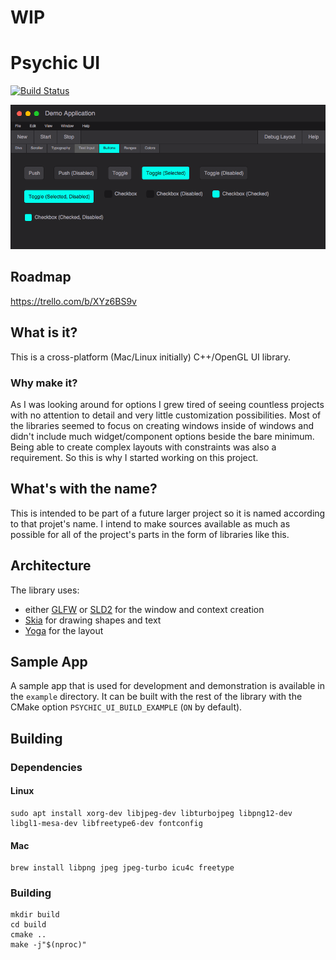 # WIP

# Psychic UI

[![Build Status](https://travis-ci.org/ubald/psychic-ui.svg?branch=master)](https://travis-ci.org/ubald/psychic-ui)

![Screenshot](/docs/screenshot.png)

## Roadmap

https://trello.com/b/XYz6BS9v

## What is it?

This is a cross-platform (Mac/Linux initially) C++/OpenGL UI library.

### Why make it?

As I was looking around for options I grew tired of seeing countless projects with no attention to detail and very little customization possibilities.
Most of the libraries seemed to focus on creating windows inside of windows and didn't include much widget/component options beside the bare minimum. 
Being able to create complex layouts with constraints was also a requirement. So this is why I started working on this project.
    
## What's with the name?

This is intended to be part of a future larger project so it is named according to that projet's name. I intend to make
sources available as much as possible for all of the project's parts in the form of libraries like this.

## Architecture

The library uses:

* either [GLFW](http://www.glfw.org/) or [SLD2](https://www.libsdl.org/) for the window and context creation
* [Skia](https://skia.org/) for drawing shapes and text
* [Yoga](https://facebook.github.io/yoga/) for the layout

## Sample App

A sample app that is used for development and demonstration is available in the `example` directory.
It can be built with the rest of the library with the CMake option `PSYCHIC_UI_BUILD_EXAMPLE` (`ON` by default).
    
## Building

### Dependencies

#### Linux

    sudo apt install xorg-dev libjpeg-dev libturbojpeg libpng12-dev libgl1-mesa-dev libfreetype6-dev fontconfig
    
#### Mac

    brew install libpng jpeg jpeg-turbo icu4c freetype
    
### Building

    mkdir build
    cd build
    cmake ..
    make -j"$(nproc)"

